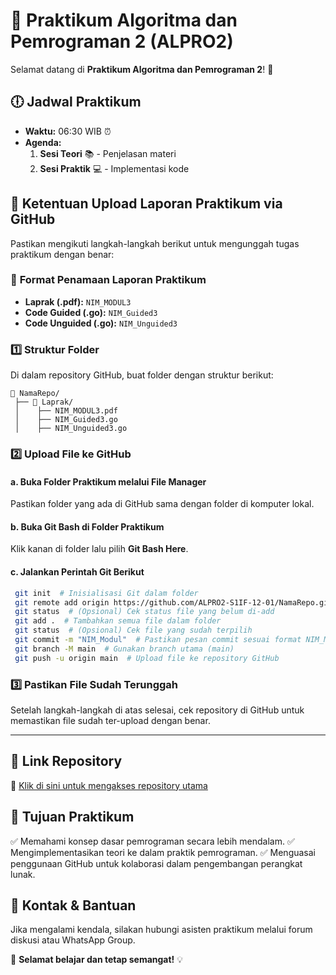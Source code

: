 # 🚀 Praktikum Algoritma dan Pemrograman 2 (ALPRO2)

Selamat datang di **Praktikum Algoritma dan Pemrograman 2**! 🎉

## 🕕 Jadwal Praktikum
- **Waktu:** 06:30 WIB ⏰
- **Agenda:**
  1. **Sesi Teori** 📚 - Penjelasan materi
  2. **Sesi Praktik** 💻 - Implementasi kode

## 📌 Ketentuan Upload Laporan Praktikum via GitHub
Pastikan mengikuti langkah-langkah berikut untuk mengunggah tugas praktikum dengan benar:

### 📝 **Format Penamaan Laporan Praktikum**
- **Laprak (.pdf):** `NIM_MODUL3`
- **Code Guided (.go):** `NIM_Guided3`
- **Code Unguided (.go):** `NIM_Unguided3`

### 1️⃣ **Struktur Folder**
Di dalam repository GitHub, buat folder dengan struktur berikut:
```
📂 NamaRepo/
 ├── 📂 Laprak/
 │    ├── NIM_MODUL3.pdf
 │    ├── NIM_Guided3.go
 │    ├── NIM_Unguided3.go
```

### 2️⃣ **Upload File ke GitHub**
#### **a. Buka Folder Praktikum melalui File Manager**
Pastikan folder yang ada di GitHub sama dengan folder di komputer lokal.

#### **b. Buka Git Bash di Folder Praktikum**
Klik kanan di folder lalu pilih **Git Bash Here**.

#### **c. Jalankan Perintah Git Berikut**
```bash
 git init  # Inisialisasi Git dalam folder
 git remote add origin https://github.com/ALPRO2-S1IF-12-01/NamaRepo.git  # Hubungkan ke repo GitHub
 git status  # (Opsional) Cek status file yang belum di-add
 git add .  # Tambahkan semua file dalam folder
 git status  # (Opsional) Cek file yang sudah terpilih
 git commit -m "NIM_Modul"  # Pastikan pesan commit sesuai format NIM_Modul
 git branch -M main  # Gunakan branch utama (main)
 git push -u origin main  # Upload file ke repository GitHub
```

### 3️⃣ **Pastikan File Sudah Terunggah**
Setelah langkah-langkah di atas selesai, cek repository di GitHub untuk memastikan file sudah ter-upload dengan benar.

---

## 🔗 Link Repository
🔗 [Klik di sini untuk mengakses repository utama](https://drive.google.com/file/d/1G-wDmFK0u_NjNtfM9m60ILKCsIDOeOyx/view?usp=sharing) 

## 🎯 Tujuan Praktikum
✅ Memahami konsep dasar pemrograman secara lebih mendalam.
✅ Mengimplementasikan teori ke dalam praktik pemrograman.
✅ Menguasai penggunaan GitHub untuk kolaborasi dalam pengembangan perangkat lunak.

## 📢 Kontak & Bantuan
Jika mengalami kendala, silakan hubungi asisten praktikum melalui forum diskusi atau WhatsApp Group.

🚀 **Selamat belajar dan tetap semangat!** 💡
